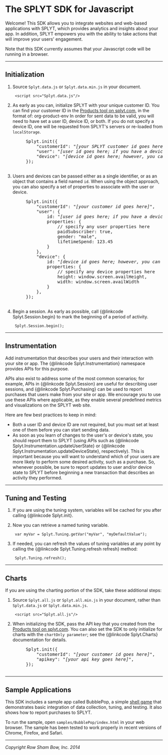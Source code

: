 The SPLYT SDK for Javascript
============================

Welcome! This SDK allows you to integrate websites and web-based applications with SPLYT, which provides analytics and insights about your app.
In addition, SPLYT empowers you with the ability to take actions that will improve your users' engagement.

Note that this SDK currently assumes that your Javascript code will be running in a browser.

***
  
Initialization
--------------
  
1. Source `Splyt.data.js` or `Splyt.data.min.js` in your document.

		<script src="Splyt.data.js"/>

2. As early as you can, initialize SPLYT with your unique customer ID.  You can find your customer ID in the [Products tool on splyt.com](https://www.splyt.com/admin/products), in the format of: org-product-env
   In order for sent data to be valid, you will need to have set a user ID, device ID, or both.  If you do not specify a device ID, one will be requested from SPLYT's servers or re-loaded from `localStorage`.
	
	<pre>
		Splyt.init({
			"customerId": "<em>[your SPLYT customer id goes here]</em>",
			"user": "<em>[user id goes here; if you have a device ID, this is optional]</em>",
			"device": "<em>[device id goes here; however, you can omit "device" and one will be set for you]</em>"
		});
	</pre>

3. Users and devices can be passed either as a single identifier, or as an object that contains a field named `id`.  When using the object approach, you can also specify a set of properties to associate with the user or device.
	
	<pre>
		Splyt.init({
			"customerId": "<em>[your customer id goes here]</em>",
			"user": {
				id: "<em>[user id goes here; if you have a device ID, this is optional]</em>",
				properties: {
					// specify any user properties here
					paidSubscriber: true,
					gender: "male"</em>,
					lifetimeSpend: 123.45
				}
			},
			"device": {
				id: "<em>[device id goes here; however, you can omit "device" and one will be set for you]</em>"
				properties: {
					// specify any device properties here
					height: window.screen.availHeight,
					width: window.screen.availWidth
				}
			},
		});
	</pre>

4. Begin a session. As early as possible, call {@linkcode Splyt.Session.begin} to mark the beginning of a period of activity.

		Splyt.Session.begin();

***

Instrumentation
---------------
  
Add instrumentation that describes your users and their interaction with your site or app.  The {@linkcode Splyt.Instrumentation} namespace provides APIs for this purpose.

APIs also exist to address some of the most common scenarios; for example, APIs in {@linkcode Splyt.Session} are useful for describing user sessions,
and {@linkcode Splyt.Purchasing} can be used to report purchases that users make from your site or app.  We encourage you to use use these APIs where
applicable, as they enable several predefined metrics and visualizations on the SPLYT web site.

Here are few best practices to keep in mind:

* Both a user ID and device ID are not required, but you must set at least one of them before you can start sending data.
* As soon as you learn of changes to the user's or device's state, you should report them to SPLYT (using APIs such as {@linkcode Splyt.Instrumentation.updateUserState}
  or {@linkcode Splyt.Instrumentation.updateDeviceState}, respectively). This is important because you will want to understand which of your users are more likely to
  perform some desired activity, such as a purchase. So, whenever possible, be sure to report updates to user and/or device state to SPLYT before beginning
  a new transaction that describes an activity they performed.


***

Tuning and Testing
------------------

1. If you are using the tuning system, variables will be cached for you after calling {@linkcode Splyt.init}.

2. Now you can retrieve a named tuning variable.

		var myVar = Splyt.Tuning.getVar("myVar", "myDefaultValue");

3. If needed, you can refresh the values of tuning variables at any point by calling the {@linkcode Splyt.Tuning.refresh refresh} method:

		Splyt.Tuning.refresh();

***  

Charts
------

If you are using the charting portion of the SDK, take these additional steps:

1. Source `Splyt.all.js` or `Splyt.all.min.js` in your document, rather than `Splyt.data.js` or `Splyt.data.min.js`.

		<script src="Splyt.all.js"/>

2. When initializing the SDK, pass the API key that you created from the [Products tool on splyt.com](https://dashboard.splyt.com/admin/products).
   You can also set the SDK to only initialize for charts with the `chartOnly parameter`; see the {@linkcode Splyt.Charts} documentation for details.
	
	<pre>
		Splyt.init({
			"customerId": "<em>[your customer id goes here]</em>",
			"apikey": "<em>[your api key goes here]</em>",
		});
	</pre>

***

Sample Applications
-------------------

This SDK includes a sample app called BubblePop, a simple [shell game](http://en.wikipedia.org/wiki/Shell_game) that
demonstrates basic integration of data collection, tuning, and testing.  It also shows how to report purchases to SPLYT.

To run the sample, open `samples/BubblePop/index.html` in your web browser.  The sample has been tested to work
properly in recent versions of Chrome, Firefox, and Safari.

***

*Copyright Row Sham Bow, Inc. 2014*